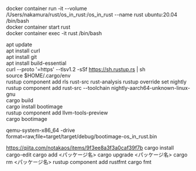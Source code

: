 docker container run -it --volume /Users/nakamura/rust/os_in_rust:/os_in_rust --name rust ubuntu:20.04 /bin/bash<br>
docker container start rust<br>
docker container exec -it rust /bin/bash<br>


apt update<br>
apt install curl<br>
apt install git<br>
apt install build-essential<br>
curl --proto '=https' --tlsv1.2 -sSf https://sh.rustup.rs | sh<br>
source $HOME/.cargo/env<br>
rustup component add rls rust-src rust-analysis
rustup override set nightly<br>
rustup component add rust-src --toolchain nightly-aarch64-unknown-linux-gnu<br>
cargo build<br>
cargo install bootimage<br>
rustup component add llvm-tools-preview<br>
cargo bootimage<br>

qemu-system-x86_64 -drive format=raw,file=target/target/debug/bootimage-os_in_rust.bin<br>

https://qiita.com/notakaos/items/9f3ee8a3f3a0caf39f7b
cargo install cargo-edit
cargo add <パッケージ名>
cargo upgrade <パッケージ名>
cargo rm <パッケージ名>
rustup component add rustfmt
cargo fmt